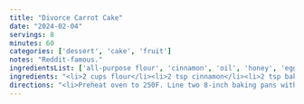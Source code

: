 ```yaml
---
title: "Divorce Carrot Cake"
date: "2024-02-04"
servings: 8
minutes: 60
categories: ['dessert', 'cake', 'fruit']
notes: "Reddit-famous."
ingredientsList: ['all-purpose flour', 'cinnamon', 'oil', 'honey', 'eggs', 'pineapple', 'carrot', 'shredded coconut', 'walnuts', 'raisins']
ingredients: "<li>2 cups flour</li><li>2 tsp cinnamon</li><li>2 tsp baking soda</li><li>1 cup oil</li><li>1/2 - 3/4 cup honey</li><li>3 eggs</li><li>1 20 oz can crushed pineapple, drained</li><li>2 cups grated carrots</li><li>1 cup shredded coconut</li><li>1/2 cup walnuts</li><li>1/2 cup raisins</li>"
directions: "<li>Preheat oven to 250F. Line two 8-inch baking pans with parchment paper; set aside.</li><li>Combine flour - baking soda in a medium bowl.</li><li>Combine oil - pineapple in a large bowl.</li><li>Fold dry ingredients into the wet ingredients, then fold in the carrots, coconut, walnuts, and raisins.</li><li>Pour evenly into cake pans, then bake for 45 minutes.</li><li>Let cool for at least 2 hours before frosting with cream cheese frosting!</li>"
---
```


